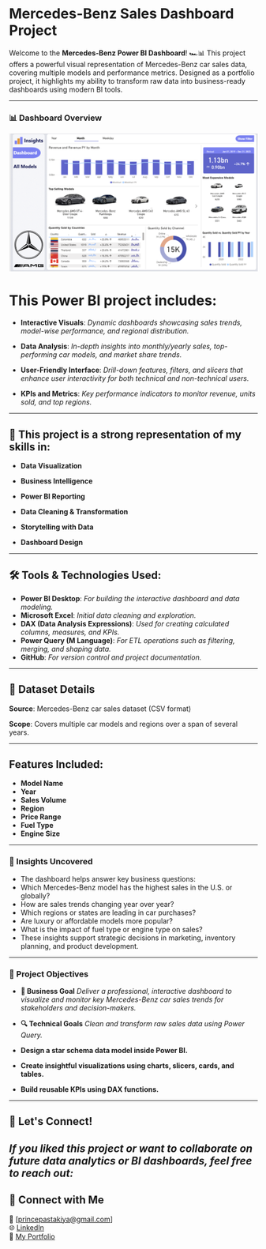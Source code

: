 # Mercedes-Benz Sales Dashboard Project

Welcome to the **Mercedes-Benz Power BI Dashboard**! 🏎️📊
This project offers a powerful visual representation of Mercedes-Benz car sales data, covering multiple models and performance metrics. Designed as a portfolio project, it highlights my ability to transform raw data into business-ready dashboards using modern BI tools.

---

### 📊 Dashboard Overview

![Power BI Dashboard](assets/images/power-bi-dashboard.png)

# This Power BI project includes:

- **Interactive Visuals**: *Dynamic dashboards showcasing sales trends, model-wise performance, and regional distribution.*

- **Data Analysis**: *In-depth insights into monthly/yearly sales, top-performing car models, and market share trends.*

- **User-Friendly Interface**: *Drill-down features, filters, and slicers that enhance user interactivity for both technical and non-technical users.*

- **KPIs and Metrics**: *Key performance indicators to monitor revenue, units sold, and top regions.*

---

## 🎯 This project is a strong representation of my skills in:

- **Data Visualization**

- **Business Intelligence**

- **Power BI Reporting**

- **Data Cleaning & Transformation**

- **Storytelling with Data**

- **Dashboard Design**

---
## 🛠️ Tools & Technologies Used:

- **Power BI Desktop**: *For building the interactive dashboard and data modeling.*
- **Microsoft Excel**: *Initial data cleaning and exploration.*
- **DAX (Data Analysis Expressions)**: *Used for creating calculated columns, measures, and KPIs.*
- **Power Query (M Language)**: *For ETL operations such as filtering, merging, and shaping data.*
- **GitHub**: *For version control and project documentation.*

---

## 🚗 Dataset Details

**Source**: Mercedes-Benz car sales dataset (CSV format)

**Scope**: Covers multiple car models and regions over a span of several years.

---
## Features Included:

- **Model Name**
- **Year**
- **Sales Volume**
- **Region**
- **Price Range**
- **Fuel Type**
- **Engine Size**

---
### 🧠 Insights Uncovered

- The dashboard helps answer key business questions:
- Which Mercedes-Benz model has the highest sales in the U.S. or globally?
- How are sales trends changing year over year?
- Which regions or states are leading in car purchases?
- Are luxury or affordable models more popular?
- What is the impact of fuel type or engine type on sales?
- These insights support strategic decisions in marketing, inventory planning, and product development.

---
### 📌 Project Objectives

-  **🎯 Business Goal**
    *Deliver a professional, interactive dashboard to visualize and monitor key Mercedes-Benz car sales trends for stakeholders and decision-makers.*

-  **🔍 Technical Goals**
    *Clean and transform raw sales data using Power Query.*

-  **Design a star schema data model inside Power BI.**

-  **Create insightful visualizations using charts, slicers, cards, and tables.**

-  **Build reusable KPIs using DAX functions.**

--- 

## 🙌 Let's Connect!
*If you liked this project or want to collaborate on future data analytics or BI dashboards, feel free to reach out:*
---
## 🙌 Connect with Me

📧 [princepastakiya@gmail.com]  
🌐 [LinkedIn](https://www.linkedin.com/in/prince-pastakiya/)  
📁 [My Portfolio](https://prince-pastakiya-portfolio.vercel.app/)
